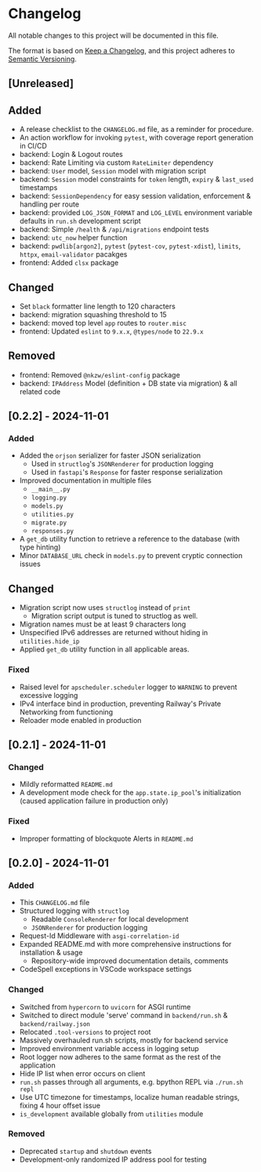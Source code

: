 # Changelog

All notable changes to this project will be documented in this file.

The format is based on [Keep a Changelog](https://keepachangelog.com/en/1.1.0/),
and this project adheres to [Semantic Versioning](https://semver.org/spec/v2.0.0.html).

## [Unreleased]

## Added

- A release checklist to the `CHANGELOG.md` file, as a reminder for procedure.
- An action workflow for invoking `pytest`, with coverage report generation in CI/CD
- backend: Login & Logout routes
- backend: Rate Limiting via custom `RateLimiter` dependency
- backend: `User` model, `Session` model with migration script
- backend: `Session` model constraints for `token` length, `expiry` & `last_used` timestamps
- backend: `SessionDependency` for easy session validation, enforcement & handling per route
- backend: provided `LOG_JSON_FORMAT` and `LOG_LEVEL` environment variable defaults in `run.sh` development script
- backend: Simple `/health` & `/api/migrations` endpoint tests
- backend: `utc_now` helper function
- backend: `pwdlib[argon2]`, `pytest` (`pytest-cov`, `pytest-xdist`), `limits`, `httpx`, `email-validator` pacakges
- frontend: Added `clsx` package

## Changed

- Set `black` formatter line length to 120 characters
- backend: migration squashing threshold to 15
- backend: moved top level `app` routes to `router.misc`
- frontend: Updated `eslint` to `9.x.x`, `@types/node` to `22.9.x`

## Removed

- frontend: Removed `@nkzw/eslint-config` package
- backend: `IPAddress` Model (definition + DB state via migration) & all related code

## [0.2.2] - 2024-11-01

### Added

- Added the `orjson` serializer for faster JSON serialization
  - Used in `structlog`'s `JSONRenderer` for production logging
  - Used in `fastapi`'s `Response` for faster response serialization
- Improved documentation in multiple files
  - `__main__.py`
  - `logging.py`
  - `models.py`
  - `utilities.py`
  - `migrate.py`
  - `responses.py`
- A `get_db` utility function to retrieve a reference to the database (with type hinting)
- Minor `DATABASE_URL` check in `models.py` to prevent cryptic connection issues

## Changed

- Migration script now uses `structlog` instead of `print`
  - Migration script output is tuned to structlog as well.
- Migration names must be at least 9 characters long
- Unspecified IPv6 addresses are returned without hiding in `utilities.hide_ip`
- Applied `get_db` utility function in all applicable areas.

### Fixed

- Raised level for `apscheduler.scheduler` logger to `WARNING` to prevent excessive logging
- IPv4 interface bind in production, preventing Railway's Private Networking from functioning
- Reloader mode enabled in production

## [0.2.1] - 2024-11-01

### Changed

- Mildly reformatted `README.md`
- A development mode check for the `app.state.ip_pool`'s initialization (caused application failure in production only)

### Fixed

- Improper formatting of blockquote Alerts in `README.md`

## [0.2.0] - 2024-11-01

### Added

- This `CHANGELOG.md` file
- Structured logging with `structlog`
  - Readable `ConsoleRenderer` for local development
  - `JSONRenderer` for production logging
- Request-Id Middleware with `asgi-correlation-id`
- Expanded README.md with more comprehensive instructions for installation & usage
  - Repository-wide improved documentation details, comments
- CodeSpell exceptions in VSCode workspace settings

### Changed

- Switched from `hypercorn` to `uvicorn` for ASGI runtime
- Switched to direct module 'serve' command in `backend/run.sh` & `backend/railway.json`
- Relocated `.tool-versions` to project root
- Massively overhauled run.sh scripts, mostly for backend service
- Improved environment variable access in logging setup
- Root logger now adheres to the same format as the rest of the application
- Hide IP list when error occurs on client
- `run.sh` passes through all arguments, e.g. bpython REPL via `./run.sh repl`
- Use UTC timezone for timestamps, localize human readable strings, fixing 4 hour offset issue
- `is_development` available globally from `utilities` module

### Removed

- Deprecated `startup` and `shutdown` events
- Development-only randomized IP address pool for testing

